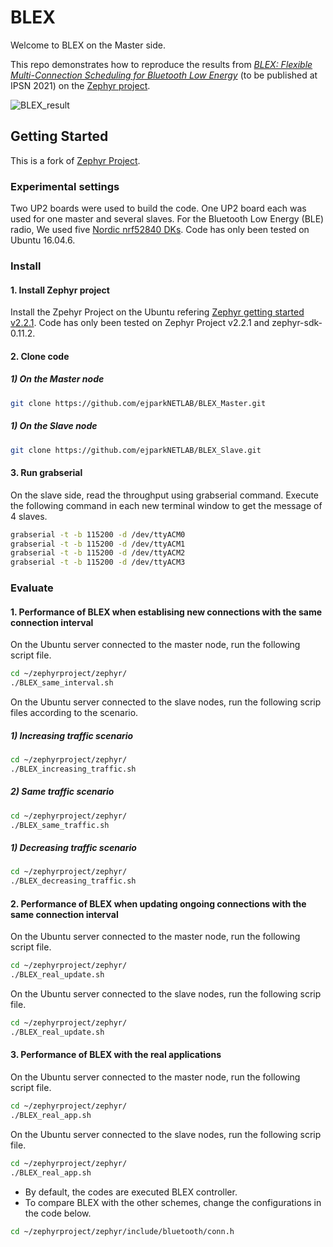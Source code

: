 # BLEX

Welcome to BLEX on the Master side.

This repo demonstrates how to reproduce the results from
[_BLEX: Flexible Multi-Connection Scheduling for Bluetooth Low Energy_](https://drive.google.com/file/d/1txzinSNUsFuD-SCqadtUpBoXayle00vF/view) (to be published at IPSN 2021) on the
[Zephyr project](https://www.zephyrproject.org/). 

![BLEX_result](https://user-images.githubusercontent.com/62861175/114977049-fcacec80-9ec1-11eb-8bf4-992f851f4be2.png)

## Getting Started

This is a fork of [Zephyr Project](https://www.zephyrproject.org/).

### Experimental settings

Two UP2 boards were used to build the code.
One UP2 board each was used for one master and several slaves.
For the Bluetooth Low Energy (BLE) radio, We used five [Nordic nrf52840 DKs](https://www.nordicsemi.com/Software-and-Tools/Development-Kits/nRF52840-DK).
Code has only been tested on Ubuntu 16.04.6.

### Install

#### 1. Install Zephyr project

Install the Zpehyr Project on the Ubuntu refering [Zephyr getting started v2.2.1](https://docs.zephyrproject.org/2.2.0/index.html).
Code has only been tested on Zephyr Project v2.2.1 and zephyr-sdk-0.11.2.

#### 2. Clone code

##### 1) On the Master node
```bash
git clone https://github.com/ejparkNETLAB/BLEX_Master.git
```

##### 1) On the Slave node
```bash
git clone https://github.com/ejparkNETLAB/BLEX_Slave.git
```

#### 3. Run grabserial

On the slave side, read the throughput using grabserial command.
Execute the following command in each new terminal window to get the message of 4 slaves.

```bash
grabserial -t -b 115200 -d /dev/ttyACM0
grabserial -t -b 115200 -d /dev/ttyACM1
grabserial -t -b 115200 -d /dev/ttyACM2
grabserial -t -b 115200 -d /dev/ttyACM3
```

### Evaluate

#### 1. Performance of BLEX when establising new connections with the same connection interval

On the Ubuntu server connected to the master node, run the following script file.
```bash
cd ~/zephyrproject/zephyr/
./BLEX_same_interval.sh 
```

On the Ubuntu server connected to the slave nodes, run the following scrip files according to the scenario.

##### 1) Increasing traffic scenario
```bash
cd ~/zephyrproject/zephyr/
./BLEX_increasing_traffic.sh
```

##### 2) Same traffic scenario
```bash
cd ~/zephyrproject/zephyr/
./BLEX_same_traffic.sh
```

##### 1) Decreasing traffic scenario
```bash
cd ~/zephyrproject/zephyr/
./BLEX_decreasing_traffic.sh
```


#### 2. Performance of BLEX when updating ongoing connections with the same connection interval

On the Ubuntu server connected to the master node, run the following script file.
```bash
cd ~/zephyrproject/zephyr/
./BLEX_real_update.sh
```

On the Ubuntu server connected to the slave nodes, run the following scrip file.
```bash
cd ~/zephyrproject/zephyr/
./BLEX_real_update.sh
```


#### 3. Performance of BLEX with the real applications

On the Ubuntu server connected to the master node, run the following script file.
```bash
cd ~/zephyrproject/zephyr/
./BLEX_real_app.sh
```

On the Ubuntu server connected to the slave nodes, run the following scrip file.
```bash
cd ~/zephyrproject/zephyr/
./BLEX_real_app.sh
```

* By default, the codes are executed BLEX controller.
* To compare BLEX with the other schemes, change the configurations in the code below.
```bash
cd ~/zephyrproject/zephyr/include/bluetooth/conn.h
```
